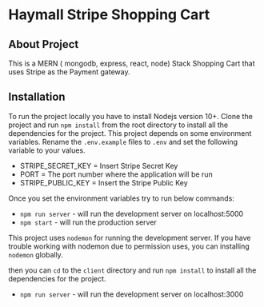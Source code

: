 # Haymall Stripe Shopping Cart

## About Project

This is a MERN ( mongodb, express, react, node) Stack Shopping Cart that uses Stripe as the Payment gateway.

## Installation

To run the project locally you have to install Nodejs version 10+. Clone the project and run `npm install` from the root directory to install all the dependencies for the project. This project depends on some environment variables. Rename the `.env.example` files to `.env` and set the following variable to your values.

- STRIPE_SECRET_KEY = Insert Stripe Secret Key
- PORT = The port number where the application will be run
- STRIPE_PUBLIC_KEY = Insert the Stripe Public Key

Once you set the environment variables try to run below commands:

- `npm run server` - will run the development server on localhost:5000
- `npm start` - will run the production server

This project uses `nodemon` for running the development server. If you have trouble working with nodemon due to permission uses, you can installing `nodemon` globally.

then you can `cd` to the `client` directory and run `npm install` to install all the dependencies for the project.

- `npm run server` - will run the development server on localhost:3000
